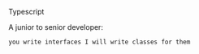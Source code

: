 Typescript

A junior to senior developer:

```you write interfaces I will write classes for them  ```
